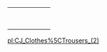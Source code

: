 |     |     |     |     |     |     |
|-----|-----|-----|-----|-----|-----|
|     |     |     |     |     |     |
|     |     |     |     |     |     |
|     |     |     |     |     |     |
|     |     |     |     |     |     |
|     |     |     |     |     |     |
|     |     |     |     |     |     |
|     |     |     |     |     |     |
|     |     |     |

[pl:CJ\_Clothes%5CTrousers\_(2)](/docs/pl:CJ_Clothes%5CTrousers_(2).md "wikilink")
